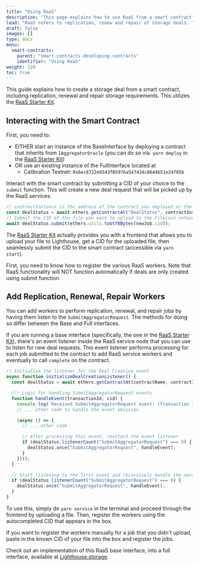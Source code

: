 ```yaml
---
title: "Using RaaS"
description: "This page explains how to use RaaS from a smart contract."
lead: "RaaS refers to replication, renew and repair of storage deals. This guide shows how to enable RaaS from a smart contract with the RaaS starter kit."
draft: false
images: []
type: docs
menu:
  smart-contracts:
    parent: "smart-contracts-developing-contracts"
    identifier: "Using RaaS"
weight: 120
toc: true
---
```


This guide explains how to create a storage deal from a smart contract, including replication, renewal and repair storage requirements. This utilizes the [RaaS Starter Kit](https://github.com/filecoin-project/raas-starter-kit).

## Interacting with the Smart Contract

First, you need to:
- EITHER start an instance of the BaseInterface by deploying a contract that inherits from `IAggregatorOracle` (you can do so via. `yarn deploy` in the [RaaS Starter Kit](https://github.com/filecoin-project/raas-starter-kit))
- OR use an existing instance of the FullInterface located at 
  - Calibration Testnet: `0x6ec8722e6543fB5976a547434c8644b51e24785b`

Interact with the smart contract by submitting a CID of your choice to the `submit` function. This will create a new deal request that will be picked up by the RaaS services.

```javascript
// contractInstance is the address of the contract you deployed or the FullInterface address above.
const dealStatus = await ethers.getContractAt("DealStatus", contractInstance);
// Submit the CID of the file you want to upload to the Filecoin network in the following way.
await dealStatus.submit(ethers.utils.toUtf8Bytes(newJob.cid));
```

The [RaaS Starter Kit](https://github.com/filecoin-project/raas-starter-kit) actually provides you with a frontend that allows you to upload your file to Lighthouse, get a CID for the uploaded file, then seamlessly submit the CID to the smart contract (accessible via `yarn start`). 

First, you need to know how to register the various RaaS workers. Note that RaaS functionality will NOT function automatically if deals are only created using submit function.

## Add Replication, Renewal, Repair Workers

You can add workers to perform replication, renewal, and repair jobs by having them listen to the `SubmitAggregatorRequest`. The methods for doing so differ between the Base and Full interfaces.

If you are running a base interface (specifically, the one in the [RaaS Starter Kit](https://github.com/filecoin-project/raas-starter-kit)), there's an event listener inside the RaaS service node that you can use to listen for new deal requests.
This event listener performs processing for each job submitted to the contract to add RaaS service workers and eventually to call `complete` on the contract.

```javascript
// Initialize the listener for the Deal Creation event
async function initializeDealCreationListener() {
  const dealStatus = await ethers.getContractAt(contractName, contractInstance);

  /// Logic for handling SubmitAggregatorRequest events
  function handleEvent(transactionId, cid) {
    console.log(`Received SubmitAggregatorRequest event: (Transaction ID: ${transactionId}, CID: ${cid})`);
    // ... other code to handle the event emission

    (async () => {
      // ... other code

      // After processing this event, reattach the event listener
      if (dealStatus.listenerCount("SubmitAggregatorRequest") === 0) {
        dealStatus.once("SubmitAggregatorRequest", handleEvent);
      }
    })();
  }

  // Start listening to the first event and recursively handle the next events
  if (dealStatus.listenerCount("SubmitAggregatorRequest") === 0) {
    dealStatus.once("SubmitAggregatorRequest", handleEvent);
  }
}
```

To use this, simply do `yarn service` in the terminal and proceed through the frontend by uploading a file. Then, register the workers using the autocompleted CID that appears in the box. 

If you want to register the workers manually for a job that you didn't upload, paste in the known CID of your file into the box and register the jobs.

Check out an implementation of this RaaS base interface, into a full interface, available at [Lighthouse.storage](https://docs.lighthouse.storage/lighthouse-1/filecoin-virtual-machine/fvm-contract-overview).
